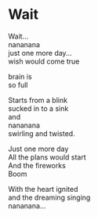 # Wait

Wait...  
nananana  
just one more day...  
wish would come true  

brain is  
so full  

Starts from a blink  
sucked in to a sink  
and  
nananana  
swirling and twisted.  

Just one more day  
All the plans would start  
And the fireworks  
Boom  

With the heart ignited  
and the dreaming singing  
nananana...

